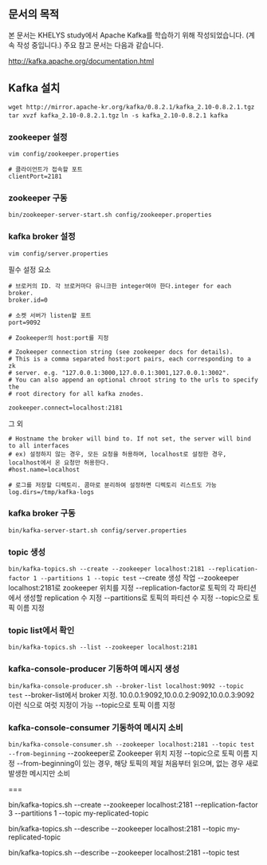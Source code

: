 ## 문서의 목적
본 문서는 KHELYS study에서 Apache Kafka를 학습하기 위해 작성되었습니다. (계속 작성 중입니다.)
주요 참고 문서는 다음과 같습니다.

http://kafka.apache.org/documentation.html

## Kafka 설치

``` wget http://mirror.apache-kr.org/kafka/0.8.2.1/kafka_2.10-0.8.2.1.tgz ```
``` tar xvzf kafka_2.10-0.8.2.1.tgz ```
``` ln -s kafka_2.10-0.8.2.1 kafka ```

### zookeeper 설정
``` vim config/zookeeper.properties ```

```
# 클라이언트가 접속할 포트
clientPort=2181
```

### zookeeper 구동
``` bin/zookeeper-server-start.sh config/zookeeper.properties ```

### kafka broker 설정
``` vim config/server.properties ```

필수 설정 요소
```
# 브로커의 ID. 각 브로커마다 유니크한 integer여야 한다.integer for each broker.
broker.id=0

# 소켓 서버가 listen할 포트
port=9092

# Zookeeper의 host:port를 지정

# Zookeeper connection string (see zookeeper docs for details).
# This is a comma separated host:port pairs, each corresponding to a zk
# server. e.g. "127.0.0.1:3000,127.0.0.1:3001,127.0.0.1:3002".
# You can also append an optional chroot string to the urls to specify the
# root directory for all kafka znodes.

zookeeper.connect=localhost:2181
```

그 외
```
# Hostname the broker will bind to. If not set, the server will bind to all interfaces
# ex) 설정하지 않는 경우, 모든 요청을 허용하며, localhost로 설정한 경우, localhost에서 온 요청만 허용한다.
#host.name=localhost

# 로그를 저장할 디렉토리. 콤마로 분리하여 설정하면 디렉토리 리스트도 가능
log.dirs=/tmp/kafka-logs
```

### kafka broker 구동
``` bin/kafka-server-start.sh config/server.properties ```

### topic 생성
``` bin/kafka-topics.sh --create --zookeeper localhost:2181 --replication-factor 1 --partitions 1 --topic test ```
--create 생성 작업
--zookeeper localhost:2181로 zookeeper 위치를 지정
--replication-factor로 토픽의 각 파티션에서 생성할 replication 수 지정
--partitions로 토픽의 파티션 수 지정
--topic으로 토픽 이름 지정


### topic list에서 확인
``` bin/kafka-topics.sh --list --zookeeper localhost:2181 ```

### kafka-console-producer 기동하여 메시지 생성
``` bin/kafka-console-producer.sh --broker-list localhost:9092 --topic test ```
--broker-list에서 broker 지정. 10.0.0.1:9092,10.0.0.2:9092,10.0.0.3:9092 이런 식으로 여럿 지정이 가능
--topic으로 토픽 이름 지정

### kafka-console-consumer 기동하여 메시지 소비
``` bin/kafka-console-consumer.sh --zookeeper localhost:2181 --topic test --from-beginning ```
--zookeeper로 Zookeeper 위치 지정
--topic으로 토픽 이름 지정
--from-beginning이 있는 경우, 해당 토픽의 제일 처음부터 읽으며, 없는 경우 새로 발생한 메시지만 소비



===

bin/kafka-topics.sh --create --zookeeper localhost:2181 --replication-factor 3 --partitions 1 --topic my-replicated-topic

bin/kafka-topics.sh --describe --zookeeper localhost:2181 --topic my-replicated-topic

bin/kafka-topics.sh --describe --zookeeper localhost:2181 --topic test
